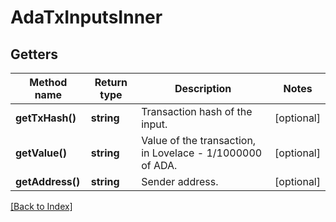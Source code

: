 # AdaTxInputsInner

## Getters

Method name | Return type | Description | Notes
------------ | ------------- | ------------- | -------------
**getTxHash()** | **string** | Transaction hash of the input. | [optional]
**getValue()** | **string** | Value of the transaction, in Lovelace - 1/1000000 of ADA. | [optional]
**getAddress()** | **string** | Sender address. | [optional]

[[Back to Index]](../index.md)
